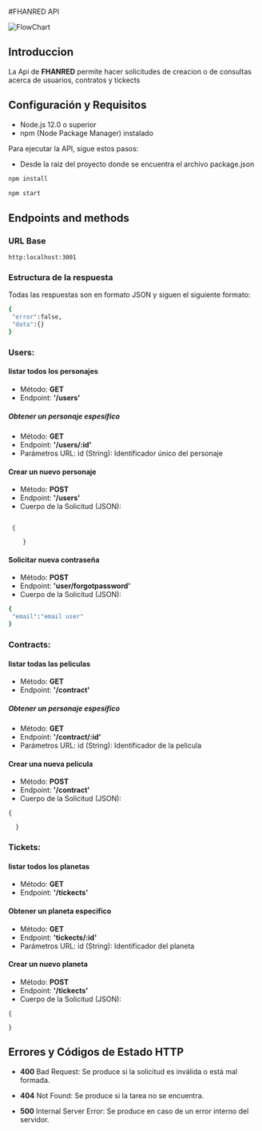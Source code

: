 #FHANRED API



![FlowChart](https://latidocreativo3w.notion.site/image/https%3A%2F%2Fprod-files-secure.s3.us-west-2.amazonaws.com%2Fa981a8e8-05ad-4bab-9989-dd95af4145a7%2F86b5494e-b6dc-43e8-a5d6-a845196d771e%2Fb69a24a5-872e-4e37-a065-b42d1d2d2adc.jpg?table=block&id=17d75eec-5381-4555-b081-fc4743c78c43&spaceId=a981a8e8-05ad-4bab-9989-dd95af4145a7&width=2000&userId=&cache=v2)
## Introduccion
La Api de ****FHANRED**** permite hacer solicitudes de creacion o de consultas acerca de usuarios, contratos y tickects
## Configuración y Requisitos

- Node.js 12.0 o superior
- npm (Node Package Manager) instalado

Para ejecutar la API, sigue estos pasos:
- Desde la raiz del proyecto donde se encuentra el archivo package.json
```bash
npm install
```
```bash
npm start
```

## Endpoints and methods


### URL Base 
```http:localhost:3001```

### Estructura de la respuesta
Todas las respuestas son en formato JSON y siguen el siguiente formato:

```bash 
{
 "error":false,
 "data":{}
}
 ```
### Users:

#### listar todos los personajes
- Método: ****GET****
- Endpoint: ****'/users'****
##### Obtener un personaje espesifico
- Método: ****GET****
- Endpoint: ****'/users/:id'****
- Parámetros URL:
    id (String): Identificador único del personaje
#### Crear un nuevo personaje 
- Método: ****POST****
- Endpoint: ****'/users'**** 
- Cuerpo de la Solicitud (JSON):
```

 {
     
    }

```

#### Solicitar nueva contraseña 
- Método: ****POST****
- Endpoint: ****'user/forgotpassword'**** 
- Cuerpo de la Solicitud (JSON):

```bash 
{
 "email":"email user"
}
 ```

### Contracts:

#### listar todas las peliculas 
- Método: ****GET****
- Endpoint: ****'/contract'****
##### Obtener un personaje espesifico
- Método: ****GET****
- Endpoint: ****'/contract/:id'****
- Parámetros URL:
    id (String): Identificador de la pelicula 
#### Crear una nueva pelicula
- Método: ****POST****
- Endpoint: ****'/contract'****
- Cuerpo de la Solicitud (JSON):
```
{
   
  }

```

### Tickets:

#### listar todos los planetas 
- Método: ****GET****
- Endpoint: ****'/tickects'****
#### Obtener un planeta especifico
- Método: ****GET****
- Endpoint: ****'tickects/:id'****
- Parámetros URL:
    id (String): Identificador del planeta
#### Crear un nuevo planeta
- Método: ****POST****
- Endpoint: ****'/tickects'****
- Cuerpo de la Solicitud (JSON):
```
{
   
}

```

## Errores y Códigos de Estado HTTP

- ****400**** Bad Request: Se produce si la solicitud es inválida o está mal formada.

- ****404**** Not Found: Se produce si la tarea no se encuentra.

- ****500**** Internal Server Error: Se produce en caso de un error interno del servidor.

